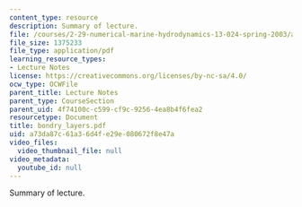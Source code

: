 ```yaml
---
content_type: resource
description: Summary of lecture.
file: /courses/2-29-numerical-marine-hydrodynamics-13-024-spring-2003/a73da87c61a36d4fe29e080672f8e47a_bondry_layers.pdf
file_size: 1375233
file_type: application/pdf
learning_resource_types:
- Lecture Notes
license: https://creativecommons.org/licenses/by-nc-sa/4.0/
ocw_type: OCWFile
parent_title: Lecture Notes
parent_type: CourseSection
parent_uid: 4f74100c-c599-cf9c-9256-4ea8b4f6fea2
resourcetype: Document
title: bondry_layers.pdf
uid: a73da87c-61a3-6d4f-e29e-080672f8e47a
video_files:
  video_thumbnail_file: null
video_metadata:
  youtube_id: null
---
```

Summary of lecture.